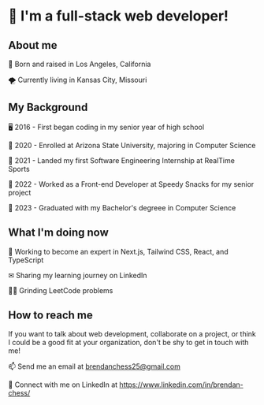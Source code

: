 
<!--
**brendan-chess/brendan-chess** is a ✨ _special_ ✨ repository because its `README.md` (this file) appears on your GitHub profile.

Here are some ideas to get you started:

- 🔭 I’m currently working on ...
- 🌱 I’m currently learning ...
- 👯 I’m looking to collaborate on ...
- 🤔 I’m looking for help with ...
- 💬 Ask me about ...
- 📫 How to reach me: ...
- 😄 Pronouns: ...
- ⚡ Fun fact: ...
-->

# 🚀 I'm a full-stack web developer!

## About me

🌴 Born and raised in Los Angeles, California

🌪 Currently living in Kansas City, Missouri

## My Background

🖥 2016 - First began coding in my senior year of high school

🌵 2020 - Enrolled at Arizona State University, majoring in Computer Science

🏀 2021 - Landed my first Software Engineering Internship at RealTime Sports

🍫 2022 - Worked as a Front-end Developer at Speedy Snacks for my senior project

🎉 2023 - Graduated with my Bachelor's degreee in Computer Science

## What I'm doing now

🌱 Working to become an expert in Next.js, Tailwind CSS, React, and TypeScript

✉ Sharing my learning journey on LinkedIn 

👨‍💻 Grinding LeetCode problems 

## How to reach me

If you want to talk about web development, collaborate on a project, or think I could be a good fit at your organization, don't be shy to get in touch with me!

📫 Send me an email at brendanchess25@gmail.com

💼 Connect with me on LinkedIn at https://www.linkedin.com/in/brendan-chess/
